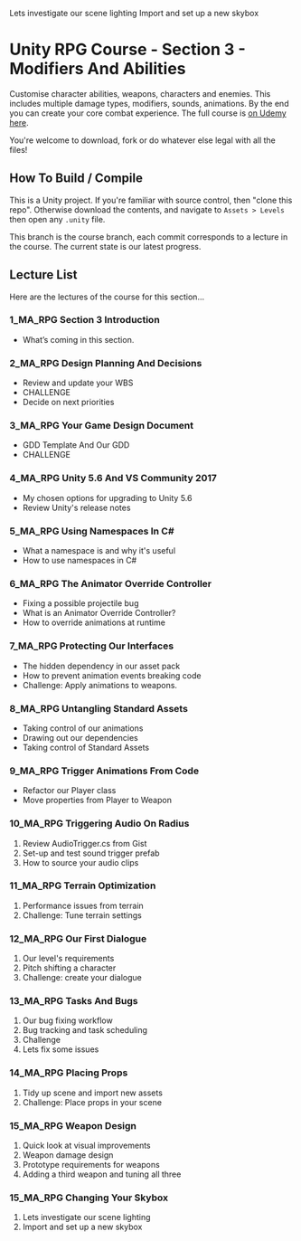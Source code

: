 ﻿Lets investigate our scene lighting
Import and set up a new skybox

# Unity RPG Course - Section 3 - Modifiers And Abilities

Customise character abilities, weapons, characters and enemies. This includes multiple damage types, modifiers, sounds, animations. By the end you can create your core combat experience. The full course is [on Udemy here](https://www.udemy.com/unityrpg).

You're welcome to download, fork or do whatever else legal with all the files!

## How To Build / Compile
This is a Unity project. If you're familiar with source control, then "clone this repo". Otherwise download the contents, and navigate to `Assets > Levels` then open any `.unity` file.

This branch is the course branch, each commit corresponds to a lecture in the course. The current state is our latest progress.

## Lecture List
Here are the lectures of the course for this section...

### 1_MA_RPG Section 3 Introduction

+ What’s coming in this section.


### 2_MA_RPG Design Planning And Decisions

+ Review and update your WBS
+ CHALLENGE
+ Decide on next priorities


### 3_MA_RPG Your Game Design Document

+ GDD Template And Our GDD
+ CHALLENGE


### 4_MA_RPG Unity 5.6 And VS Community 2017
+ My chosen options for upgrading to Unity 5.6
+ Review Unity's release notes


### 5_MA_RPG Using Namespaces In C#
+ What a namespace is and why it's useful
+ How to use namespaces in C#


### 6_MA_RPG The Animator Override Controller
+ Fixing a possible projectile bug
+ What is an Animator Override Controller?
+ How to override animations at runtime


### 7_MA_RPG Protecting Our Interfaces
+ The hidden dependency in our asset pack
+ How to prevent animation events breaking code
+ Challenge: Apply animations to weapons.


### 8_MA_RPG Untangling Standard Assets
+ Taking control of our animations
+ Drawing out our dependencies
+ Taking control of Standard Assets


### 9_MA_RPG Trigger Animations From Code
+ Refactor our Player class
+ Move properties from Player to Weapon


### 10_MA_RPG Triggering Audio On Radius
1. Review AudioTrigger.cs from Gist
2. Set-up and test sound trigger prefab
3. How to source your audio clips


### 11_MA_RPG Terrain Optimization
1. Performance issues from terrain
2. Challenge: Tune terrain settings


### 12_MA_RPG Our First Dialogue
1. Our level's requirements
2. Pitch shifting a character
3. Challenge: create your dialogue


### 13_MA_RPG Tasks And Bugs
1. Our bug fixing workflow
2. Bug tracking and task scheduling
3. Challenge
4. Lets fix some issues


### 14_MA_RPG Placing Props
1. Tidy up scene and import new assets
2. Challenge: Place props in your scene


### 15_MA_RPG Weapon Design
1. Quick look at visual improvements
2. Weapon damage design
3. Prototype requirements for weapons
4. Adding a third weapon and tuning all three


### 15_MA_RPG Changing Your Skybox
1. Lets investigate our scene lighting
2. Import and set up a new skybox
